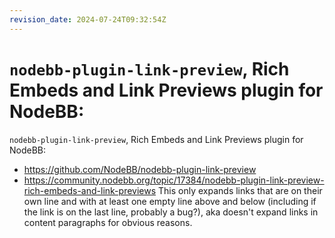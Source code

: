 ```yaml
---
revision_date: 2024-07-24T09:32:54Z
---
```

# `nodebb-plugin-link-preview`, Rich Embeds and Link Previews plugin for NodeBB:
`nodebb-plugin-link-preview`, Rich Embeds and Link Previews plugin for NodeBB:
* https://github.com/NodeBB/nodebb-plugin-link-preview
* https://community.nodebb.org/topic/17384/nodebb-plugin-link-preview-rich-embeds-and-link-previews
This only expands links that are on their own line and with at least one empty line above and below (including if the link is on the last line, probably a bug?), aka doesn't expand links in content paragraphs for obvious reasons.